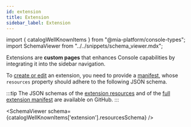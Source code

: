 ```yaml
---
id: extension
title: Extension
sidebar_label: Extension
---
```


import { catalogWellKnownItems } from "@mia-platform/console-types";
import SchemaViewer from "../../snippets/schema_viewer.mdx";

Extensions are **custom pages** that enhances Console capabilities by integrating it into the sidebar navigation.

To [create or edit](/software-catalog/management/overview.md) an extension, you need to provide a [manifest](./overview.md), whose `resources` property should adhere to the following JSON schema.

:::tip
The JSON schemas of the [extension resources](https://raw.githubusercontent.com/mia-platform/console-sdk/refs/tags/%40mia-platform/console-types%400.38.11/packages/console-types/schemas/catalog/extension.resources.schema.json) and of the [full extension manifest](https://raw.githubusercontent.com/mia-platform/console-sdk/refs/tags/%40mia-platform/console-types%400.38.11/packages/console-types/schemas/catalog/extension.manifest.schema.json) are available on GitHub.
:::

<SchemaViewer schema={catalogWellKnownItems['extension'].resourcesSchema} />
